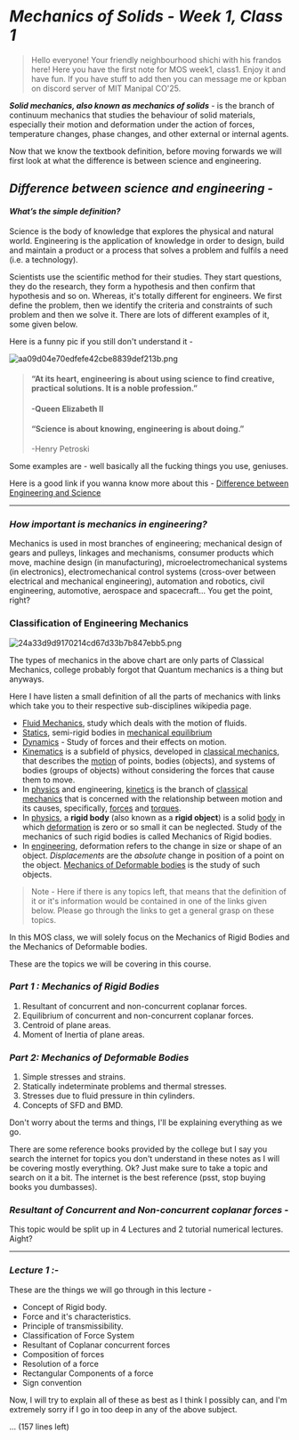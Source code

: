 # ***Mechanics of Solids - Week 1, Class 1***

> Hello everyone! Your friendly neighbourhood shichi with his frandos here! Here you have the first note for MOS week1, class1. Enjoy it and have fun. If you have stuff to add then you can message me or kpban on discord server of MIT Manipal CO'25.

***Solid mechanics, also known as mechanics of solids*** \- is the branch of continuum mechanics that studies the behaviour of solid materials, especially their motion and deformation under the action of forces, temperature changes, phase changes, and other external or internal agents.

Now that we know the textbook definition, before moving forwards we will first look at what the difference is between science and engineering.

## ***Difference between science and engineering -***

#### ***What’s the simple definition?***

Science is the body of knowledge that explores the physical and natural world. Engineering is the application of knowledge in order to design, build and maintain a product or a process that solves a problem and fulfils a need (i.e. a technology).

Scientists use the scientific method for their studies. They start questions, they do the research, they form a hypothesis and then confirm that hypothesis and so on. Whereas, it's totally different for engineers. We first define the problem, then we identify the criteria and constraints of such problem and then we solve it. There are lots of different examples of it, some given below.

Here is a funny pic if you still don't understand it -

![aa09d04e70edfefe42cbe8839def213b.png](../_resources/aa09d04e70edfefe42cbe8839def213b.png)

> #### “At its heart, engineering is about using science to find creative, practical solutions. It is a noble profession.”
> 
> #### -Queen Elizabeth II
> 
> #### “Science is about knowing, engineering is about doing.”
> 
> -Henry Petroski

Some examples are - well basically all the fucking things you use, geniuses.

Here is a good link if you wanna know more about this - [Difference between Engineering and Science](https://www.engineering.com/story/the-difference-between-science-and-engineering "Here you go suckers. ")

* * *

### ***How important is mechanics in engineering?***

Mechanics is used in most branches of engineering; mechanical design of gears and pulleys, linkages and mechanisms, consumer products which move, machine design (in manufacturing), microelectromechanical systems (in electronics), electromechanical control systems (cross-over between electrical and mechanical engineering), automation and robotics, civil engineering, automotive, aerospace and spacecraft... You get the point, right?

### Classification of Engineering Mechanics

![24a33d9d9170214cd67d33b7b847ebb5.png](../_resources/24a33d9d9170214cd67d33b7b847ebb5.png)

The types of mechanics in the above chart are only parts of Classical Mechanics, college probably forgot that Quantum mechanics is a thing but anyways.

Here I have listen a small definition of all the parts of mechanics with links which take you to their respective sub-disciplines wikipedia page.

- [Fluid Mechanics](https://en.wikipedia.org/wiki/Fluid_mechanics), study which deals with the motion of fluids.
- [Statics](https://en.wikipedia.org/wiki/Statics "Statics"), semi-rigid bodies in [mechanical equilibrium](https://en.wikipedia.org/wiki/Mechanical_equilibrium "Mechanical equilibrium")
- [Dynamics](https://en.wikipedia.org/wiki/Dynamics_%28mechanics%29) \- Study of forces and their effects on motion.
- [Kinematics](https://en.wikipedia.org/wiki/Kinematics) is a subfield of physics, developed in [classical mechanics](https://en.wikipedia.org/wiki/Classical_mechanics "Classical mechanics"), that describes the [motion](https://en.wikipedia.org/wiki/Motion_%28physics%29 "Motion (physics)") of points, bodies (objects), and systems of bodies (groups of objects) without considering the forces that cause them to move.
- In [physics](https://en.wikipedia.org/wiki/Physics "Physics") and engineering, [kinetics](https://en.wikipedia.org/wiki/Kinetics_%28physics%29) is the branch of [classical mechanics](https://en.wikipedia.org/wiki/Classical_mechanics "Classical mechanics") that is concerned with the relationship between motion and its causes, specifically, [forces](https://en.wikipedia.org/wiki/Force "Force") and [torques](https://en.wikipedia.org/wiki/Torque "Torque").
- In [physics](https://en.wikipedia.org/wiki/Physics "Physics"), a **rigid body** (also known as a **rigid object**) is a solid [body](https://en.wikipedia.org/wiki/Physical_body "Physical body") in which [deformation](https://en.wikipedia.org/wiki/Deformation_%28engineering%29 "Deformation (engineering)") is zero or so small it can be neglected. Study of the mechanics of such rigid bodies is called Mechanics of Rigid bodies.
- In [engineering](https://en.wikipedia.org/wiki/Engineering "Engineering"), deformation refers to the change in size or shape of an object. *Displacements* are the *absolute* change in position of a point on the object. [Mechanics of Deformable bodies](https://en.wikipedia.org/wiki/Deformation_%28engineering%29) is the study of such objects.

> Note - Here if there is any topics left, that means that the definition of it or it's information would be contained in one of the links given below. Please go through the links to get a general grasp on these topics.

In this MOS class, we will solely focus on the Mechanics of Rigid Bodies and the Mechanics of Deformable bodies.

These are the topics we will be covering in this course.

### ***Part 1 : Mechanics of Rigid Bodies***

1.  Resultant of concurrent and non-concurrent coplanar forces.
2.  Equilibrium of concurrent and non-concurrent coplanar forces.
3.  Centroid of plane areas.
4.  Moment of Inertia of plane areas.

### ***Part 2: Mechanics of Deformable Bodies***

1.  Simple stresses and strains.
2.  Statically indeterminate problems and thermal stresses.
3.  Stresses due to fluid pressure in thin cylinders.
4.  Concepts of SFD and BMD.

Don't worry about the terms and things, I'll be explaining everything as we go.

There are some reference books provided by the college but I say you search the internet for topics you don't understand in these notes as I will be covering mostly everything. Ok? Just make sure to take a topic and search on it a bit. The internet is the best reference (psst, stop buying books you dumbasses).

### ***Resultant of Concurrent and Non-concurrent coplanar forces -***

This topic would be split up in 4 Lectures and 2 tutorial numerical lectures. Aight?

* * *

### ***Lecture 1 :-***

These are the things we will go through in this lecture -

- Concept of Rigid body.
- Force and it's characteristics.
- Principle of transmissibility.
- Classification of Force System
- Resultant of Coplanar concurrent forces
- Composition of forces
- Resolution of a force
- Rectangular Components of a force
- Sign convention

Now, I will try to explain all of these as best as I think I possibly can, and I'm extremely sorry if I go in too deep in any of the above subject.

... (157 lines left)
